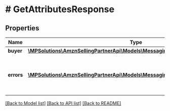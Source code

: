 # # GetAttributesResponse

## Properties

Name | Type | Description | Notes
------------ | ------------- | ------------- | -------------
**buyer** | [**\MPSolutions\AmznSellingPartnerApi\Models\Messaging\GetAttributesResponseBuyer**](GetAttributesResponseBuyer.md) |  | [optional]
**errors** | [**\MPSolutions\AmznSellingPartnerApi\Models\Messaging\Error[]**](Error.md) | A list of error responses returned when a request is unsuccessful. | [optional]

[[Back to Model list]](../../README.md#models) [[Back to API list]](../../README.md#endpoints) [[Back to README]](../../README.md)
